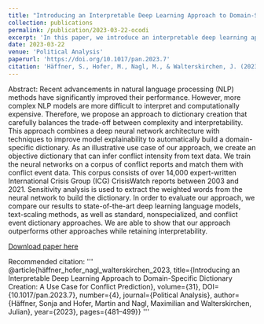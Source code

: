 ```yaml
---
title: "Introducing an Interpretable Deep Learning Approach to Domain-Specific Dictionary Creation: A Use Case for Conflict Prediction"
collection: publications
permalink: /publication/2023-03-22-ocodi
excerpt: 'In this paper, we introduce an interpretable deep learning approach to automatic dictionary creation for conflict research.'
date: 2023-03-22
venue: 'Political Analysis'
paperurl: 'https://doi.org/10.1017/pan.2023.7'
citation: 'Häffner, S., Hofer, M., Nagl, M., & Walterskirchen, J. (2023). Introducing an Interpretable Deep Learning Approach to Domain-Specific Dictionary Creation: A Use Case for Conflict Prediction. Political Analysis, 31(4), 481-499. doi:10.1017/pan.2023.7'
---
```

Abstract: Recent advancements in natural language processing (NLP) methods have significantly improved their performance. However, more complex NLP models are more difficult to interpret and computationally expensive. Therefore, we propose an approach to dictionary creation that carefully balances the trade-off between complexity and interpretability. This approach combines a deep neural network architecture with techniques to improve model explainability to automatically build a domain-specific dictionary. As an illustrative use case of our approach, we create an objective dictionary that can infer conflict intensity from text data. We train the neural networks on a corpus of conflict reports and match them with conflict event data. This corpus consists of over 14,000 expert-written International Crisis Group (ICG) CrisisWatch reports between 2003 and 2021. Sensitivity analysis is used to extract the weighted words from the neural network to build the dictionary. In order to evaluate our approach, we compare our results to state-of-the-art deep learning language models, text-scaling methods, as well as standard, nonspecialized, and conflict event dictionary approaches. We are able to show that our approach outperforms other approaches while retaining interpretability.

[Download paper here](https://doi.org/10.1017/pan.2023.7)

Recommended citation: 
'''
@article{häffner_hofer_nagl_walterskirchen_2023, title={Introducing an Interpretable Deep Learning Approach to Domain-Specific Dictionary Creation: A Use Case for Conflict Prediction}, volume={31}, DOI={10.1017/pan.2023.7}, number={4}, journal={Political Analysis}, author={Häffner, Sonja and Hofer, Martin and Nagl, Maximilian and Walterskirchen, Julian}, year={2023}, pages={481–499}}
'''
